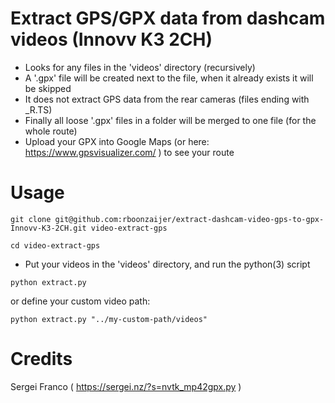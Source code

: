 # Extract GPS/GPX data from dashcam videos (Innovv K3 2CH)

- Looks for any files in the 'videos' directory (recursively)
- A '.gpx' file will be created next to the file, when it already exists it will be skipped
- It does not extract GPS data from the rear cameras (files ending with _R.TS)
- Finally all loose '.gpx' files in a folder will be merged to one file (for the whole route)
- Upload your GPX into Google Maps (or here: https://www.gpsvisualizer.com/ ) to see your route

# Usage

```
git clone git@github.com:rboonzaijer/extract-dashcam-video-gps-to-gpx-Innovv-K3-2CH.git video-extract-gps

cd video-extract-gps
```

- Put your videos in the 'videos' directory, and run the python(3) script

```
python extract.py
```

or define your custom video path:
```
python extract.py "../my-custom-path/videos"
```

# Credits
Sergei Franco ( https://sergei.nz/?s=nvtk_mp42gpx.py )
